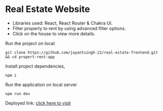 # Real Estate Website
- Libraries used: React, React Router & Chakra UI.
- Filter property to rent by using advanced filter options.
- Click on the house to view more details.

Run the project on local:
```
git clone https://github.com/jayantsingh-22/real-estate-frontend.git && cd propert-rent-app
```
Install project dependencies,
```
npm i
```
Run the application on local server
```
npm run dev
```
Deployed link: [click here to visit](https://reunion-task-sandy.vercel.app/)

